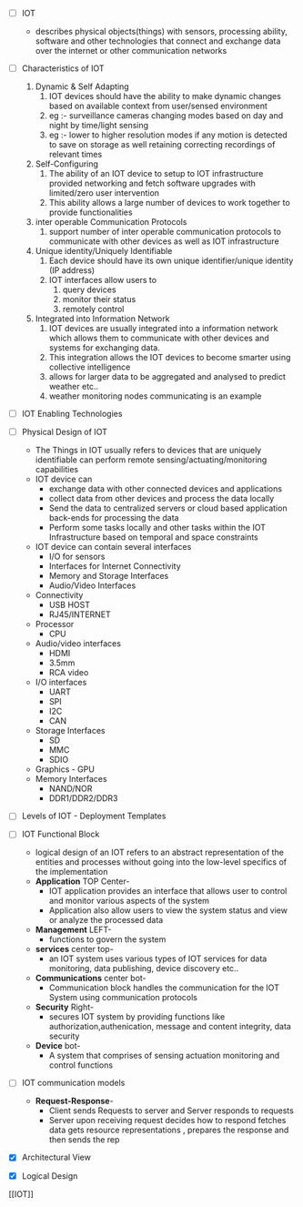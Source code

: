 - [ ] IOT
	- describes physical objects(things) with sensors, processing ability, software and other technologies that connect and exchange data over the internet or other communication networks
- [ ] Characteristics of IOT
	1. Dynamic & Self Adapting
		1. IOT devices should have the ability to make dynamic changes based on available context from user/sensed environment
		2. eg :- surveillance cameras changing modes based on day and night by time/light sensing
		3. eg :- lower to higher resolution modes if any motion is detected to save on storage as well retaining correcting recordings of relevant times
	2. Self-Configuring
		1. The ability of an IOT device to setup to IOT infrastructure provided networking and fetch software upgrades with limited/zero user intervention
		2. This ability allows a large number of devices to work together to provide functionalities
	3. inter operable Communication Protocols
		1. support number of inter operable communication protocols to communicate with other devices as well as IOT infrastructure
	4. Unique identity/Uniquely Identifiable
		1. Each device should have its own unique identifier/unique identity (IP address)
		2. IOT interfaces allow users to
			1. query devices
			2. monitor their status
			3. remotely control
	5. Integrated into Information Network
		1. IOT devices are usually integrated into a information network which allows them to communicate with other devices and systems for exchanging data.
		2. This integration allows the IOT devices to become smarter using collective intelligence
		3. allows for larger data to be aggregated and analysed to predict weather etc..
		4. weather monitoring nodes communicating is an example
- [ ] IOT Enabling Technologies
- [ ] Physical Design of IOT
	- The Things in IOT usually refers to devices that are uniquely identifiable can perform remote sensing/actuating/monitoring capabilities
	- IOT device can
		- exchange data with other connected devices and applications
		- collect data from other devices and process the data locally
		- Send the data to centralized servers or cloud based application back-ends for processing the data
		- Perform some tasks locally and other tasks within the IOT Infrastructure based on temporal and space constraints
	- IOT device can contain several interfaces
		- I/O for sensors
		- Interfaces for Internet Connectivity
		- Memory and Storage Interfaces
		- Audio/Video Interfaces
	- Connectivity 
		- USB HOST
		- RJ45/INTERNET
	- Processor
		- CPU
	- Audio/video interfaces
		- HDMI
		- 3.5mm
		- RCA video
	- I/O interfaces
		- UART 
		- SPI
		- I2C
		- CAN
	- Storage Interfaces
		- SD
		- MMC
		- SDIO
	- Graphics - GPU
	- Memory Interfaces
		- NAND/NOR
		- DDR1/DDR2/DDR3
- [ ] Levels of IOT - Deployment Templates
- [ ] IOT Functional Block
	- logical design of an IOT refers to an abstract representation of the entities and processes without going into the low-level specifics of the implementation
	- **Application** TOP Center-
		- IOT application provides an interface that allows user to control and monitor various aspects of the system
		- Application also allow users to view the system status and view or analyze the processed data
	- **Management** LEFT-
		- functions to govern the system
	- **services** center top-
		- an IOT system uses various types of IOT services for data monitoring, data publishing, device discovery etc..
	- **Communications** center bot-
		- Communication block handles the communication for the IOT System using communication protocols
	- **Security** Right-
		- secures IOT system by providing functions like authorization,authenication, message and content integrity, data security
	- **Device** bot-
		- A system that comprises of sensing actuation monitoring and control functions
- [ ] IOT communication models
	- **Request-Response**-
		- Client sends Requests to server and Server responds to requests
		- Server upon receiving request decides how to respond fetches data gets resource representations , prepares the response and then sends the rep
- [x] Architectural View
- [x] Logical Design









[[IOT]]